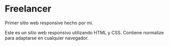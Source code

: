 # Freelancer
Primer sitio web responsive hecho por mi.

Este es un sitio web responsivo utilizando HTML y CSS.
Contiene normalize para adaptarse en cualquier navegador.
